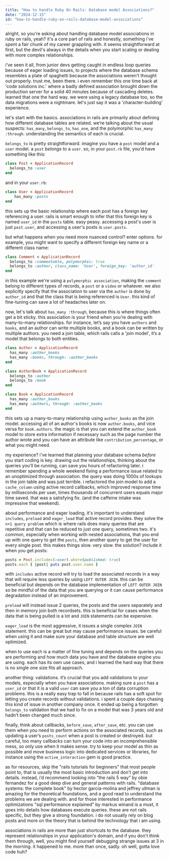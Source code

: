 ```yaml
---
title: "How to handle Ruby On Rails: Database model Associations?"
date: "2024-12-15"
id: "how-to-handle-ruby-on-rails-database-model-associations"
---
```


alright, so you're asking about handling database model associations in ruby on rails, yeah? it's a core part of rails and honestly, something i've spent a fair chunk of my career grappling with. it seems straightforward at first, but the devil's always in the details when you start scaling or dealing with more complex relationships.

i’ve seen it all, from junior devs getting caught in endless loop queries because of eager loading issues, to projects where the database schema resembles a plate of spaghetti because the associations weren't thought out properly. trust me, been there. i even remember this one time back at 'code solutions inc.' where a badly defined association brought down the production server for a solid 40 minutes because of cascading deletes. learned that one the hard way. we were using a legacy database too, so the data migrations were a nightmare. let's just say it was a 'character-building' experience.

let's start with the basics. associations in rails are primarily about defining how different database tables are related. we’re talking about the usual suspects: `has_many`, `belongs_to`, `has_one`, and the polymorphic `has_many :through`. understanding the semantics of each is crucial.

`belongs_to` is pretty straightforward. imagine you have a `post` model and a `user` model. a `post` *belongs to* a `user`. so, in your `post.rb` file, you'd have something like this:

```ruby
class Post < ApplicationRecord
  belongs_to :user
end
```

and in your `user.rb`:

```ruby
class User < ApplicationRecord
    has_many :posts
end
```

this sets up the basic relationship where each post has a foreign key referencing a user. rails is smart enough to infer that this foreign key is named `user_id` in the `posts` table. easy peasy. accessing a post's user is just `post.user`, and accessing a user's posts is `user.posts`.

but what happens when you need more nuanced control? enter options. for example, you might want to specify a different foreign key name or a different class name:

```ruby
class Comment < ApplicationRecord
  belongs_to :commentable, polymorphic: true
  belongs_to :author, class_name: 'User', foreign_key: 'author_id'
end
```

in this example we're using a `polymorphic association`, making the `comment` belong to different types of records, a `post` or a `video` or whatever. we also explicitly specify that the association to user via the `author` is done by `author_id` and that the class that is being referenced is `User`. this kind of fine-tuning can save a lot of headaches later on.

now, let's talk about `has_many :through`, because this is where things often get a bit sticky. this association is your friend when you’re dealing with many-to-many relationships. for instance, let’s say you have `authors` and `books`, and an author can write multiple books, and a book can be written by multiple authors. you need a join table, which rails calls a 'join model', it’s a model that belongs to both entities.

```ruby
class Author < ApplicationRecord
  has_many :author_books
  has_many :books, through: :author_books
end

class AuthorBook < ApplicationRecord
  belongs_to :author
  belongs_to :book
end

class Book < ApplicationRecord
  has_many :author_books
  has_many :authors, through: :author_books
end

```

this sets up a many-to-many relationship using `author_books` as the join model. accessing all of an author's books is now `author.books`, and vice versa for `book.authors`. the magic is that you can extend the `author_book` model to store extra information if necessary such as the page number the author wrote and you can have an attribute like `contribution_percentage`, or what you might need.

my experience? i've learned that planning your database schema *before* you start coding is key. drawing out the relationships, thinking about the queries you’ll be running, can save you hours of refactoring later. i remember spending a whole weekend fixing a performance issue related to an unoptimized through association. the query was doing 1000s of lookups in the join table and was just terrible. i refactored the join model to add a `cache_column` using active record callbacks, which improved response time by milliseconds per user, times thousands of concurrent users equals major time saved. that was a satisfying fix. (and the caffeine intake was impressive that weekend).

about performance and eager loading, it's important to understand `includes`, `preload` and `eager_load` that active record provides. they solve the `n+1 query problem` which is where rails does many queries that are repetitive and that can be reduced to just one query, sometimes two. it's common, especially when working with nested associations, that you end up with one query to get the `posts`, then another query to get the user for every single post. this makes things slow. very slow. the solution? include it when you get posts:

```ruby
posts = Post.includes(:user).where(published: true)
posts.each { |post| puts post.user.name }
```

with `includes` active record will try to load the associated records in a way that will require less queries by using `LEFT OUTER JOIN`. this can be beneficial but depends on the database implementation of `LEFT OUTER JOIN` so be mindful of the data that you are querying or it can cause performance degradation instead of an improvement.

`preload` will instead issue 2 queries, the posts and the users separately and then in memory join both recordsets. this is beneficial for cases when the data that is being pulled is a lot and `JOIN` statements can be expensive.

`eager_load` is the most aggressive, it issues a single complex `JOIN` statement. this can be great but may cause performance issues. be careful when using it and make sure your database and table structure are well optimized.

when to use each is a matter of fine tuning and depends on the queries you are performing and how much data you have and the database engine you are using. each has its own use cases, and i learned the hard way that there is no single one size fits all approach.

another thing: validations. it’s crucial that you add validations to your models, especially when you have associations. making sure a `post` has a `user_id` or that it is a valid `user` can save you a ton of data corruption problems. this is a really easy trap to fall in because rails has a soft spot for letting you create records without validations. i spent a couple days chasing this kind of issue in another company once. it ended up being a forgotten `belongs_to` validation that we had to fix on a model that was 3 years old and hadn't been changed much since.

finally, think about callbacks, `before_save`, `after_save`, etc. you can use them when you need to perform actions on the associated records, such as updating a user’s `posts_count` when a post is created or destroyed. but careful, too many callbacks can turn your code into an incomprehensible mess, so only use when it makes sense. try to keep your model as thin as possible and move business logic into dedicated services or libraries, for instance using the `active_interaction` gem is good practice.

as for resources, skip the "rails tutorials for beginners" that most people point to, that is usually the most basic introduction and don't get into details. instead, i’d recommend looking into “the rails 5 way” by obie fernandez for a good deep dive and general patterns with rails. "database systems: the complete book" by hector garcia-molina and jeffrey ullman is amazing for the theoretical foundations, and a good read to understand the problems we are dealing with. and for those interested in performance optimizations "sql performance explained" by markus winand is a must, it goes into details how databases execute queries. these are not rails specific, but they give a strong foundation. i do not usually rely on blog posts and more on the theory that is behind the technology that i am using.

associations in rails are more than just shortcuts to the database. they represent relationships in your application's domain, and if you don't think them through, well, you might find yourself debugging strange issues at 3 in the morning. it happened to me. more than once, sadly. oh well, gotta love code huh?
